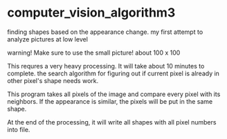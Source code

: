 # computer_vision_algorithm3
finding shapes based on the appearance change. my first attempt to analyze pictures at low level


warning!
Make sure to use the small picture! about 100 x 100

This requres a very heavy processing. It will take about 10 minutes to complete. the search algorithm for figuring out
if current pixel is already in other pixel's shape needs work.

This program takes all pixels of the image and compare every pixel with its neighbors. If the appearance is similar, 
the pixels will be put in the same shape.

At the end of the processing, it will write all shapes with all pixel numbers into file.

